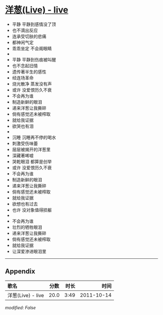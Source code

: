 # [洋葱(Live) - live](https://music.163.com/song?id=64216)

* 平静 平静到感情没了顶
* 也不滴出反应
* 连承受切肤的悲痛
* 都神闲气定
* 乖乖坐定 不会阁眼睛
* 
* 平静 平静到伤痕被叫醒
* 也不念起旧情
* 遗传著半生的感性
* 经连场革命
* 烧光散净 蒸发没有声
* 或许 没爱恨历久不衰
* 不会再为谁
* 制造新鲜的眼泪
* 递来洋葱让我撕碎
* 倘有感觉还未被榨取
* 就给我证据
* 欲哭也有泪
* 
* 沉睡 沉睡再不停的喝水
* 刺激受伤味蕾
* 层层被揭开的洋葱里
* 深藏著唏嘘
* 哭乾眼泪 都算是创举
* 或许 没爱恨历久不衰
* 不会再为谁
* 制造新鲜的眼泪
* 递来洋葱让我撕碎
* 倘有感觉还未被榨取
* 就给我证据
* 欲想也有过去
* 也许 没对象值得损躯
* 
* 不会再为谁
* 壮烈的牺牲眼泪
* 递来洋葱让我撕碎
* 倘有感觉还未被榨取
* 就给我证据
* 让深爱渗进眼泪里


---

## Appendix

|歌名|分数|时长|时间|
|:---|:---:|---:|---:|
|洋葱(Live) - live|20.0|3:49|2011-10-14

*modified: False*